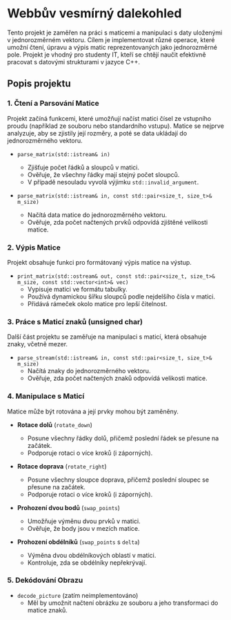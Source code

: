 # Webbův vesmírný dalekohled
Tento projekt je zaměřen na práci s maticemi a manipulaci s daty uloženými v jednorozměrném vektoru. Cílem je implementovat různé operace, které umožní čtení, úpravu a výpis matic reprezentovaných jako jednorozměrné pole. Projekt je vhodný pro studenty IT, kteří se chtějí naučit efektivně pracovat s datovými strukturami v jazyce C++.

## Popis projektu
### 1. Čtení a Parsování Matice
Projekt začíná funkcemi, které umožňují načíst matici čísel ze vstupního proudu (například ze souboru nebo standardního vstupu). Matice se nejprve analyzuje, aby se zjistily její rozměry, a poté se data ukládají do jednorozměrného vektoru.

- `parse_matrix(std::istream& in)`
  - Zjišťuje počet řádků a sloupců v matici.
  - Ověřuje, že všechny řádky mají stejný počet sloupců.
  - V případě nesouladu vyvolá výjimku `std::invalid_argument`.
- `parse_matrix(std::istream& in, const std::pair<size_t, size_t>& m_size)`

  - Načítá data matice do jednorozměrného vektoru.
  - Ověřuje, zda počet načtených prvků odpovídá zjištěné velikosti matice.
### 2. Výpis Matice
Projekt obsahuje funkci pro formátovaný výpis matice na výstup.

- `print_matrix(std::ostream& out, const std::pair<size_t, size_t>& m_size, const std::vector<int>& vec)`
  - Vypisuje matici ve formátu tabulky.
  - Používá dynamickou šířku sloupců podle nejdelšího čísla v matici.
  - Přidává rámeček okolo matice pro lepší čitelnost.
### 3. Práce s Maticí znaků (unsigned char)
Další část projektu se zaměřuje na manipulaci s maticí, která obsahuje znaky, včetně mezer.

- `parse_stream(std::istream& in, const std::pair<size_t, size_t>& m_size)`
  - Načítá znaky do jednorozměrného vektoru.
  - Ověřuje, zda počet načtených znaků odpovídá velikosti matice.
### 4. Manipulace s Maticí
Matice může být rotována a její prvky mohou být zaměněny.

- **Rotace dolů** (`rotate_down`)

  - Posune všechny řádky dolů, přičemž poslední řádek se přesune na začátek.
  - Podporuje rotaci o více kroků (i záporných).
    
- **Rotace doprava** (`rotate_right`)

  - Posune všechny sloupce doprava, přičemž poslední sloupec se přesune na začátek.
  - Podporuje rotaci o více kroků (i záporných).
    
- **Prohození dvou bodů** (`swap_points`)

  - Umožňuje výměnu dvou prvků v matici.
  - Ověřuje, že body jsou v mezích matice.
    
- **Prohození obdélníků** (`swap_points` s `delta`)

  - Výměna dvou obdélníkových oblastí v matici.
  - Kontroluje, zda se obdélníky nepřekrývají.
### 5. Dekódování Obrazu
- `decode_picture` (zatím neimplementováno)
  - Měl by umožnit načtení obrázku ze souboru a jeho transformaci do matice znaků.
